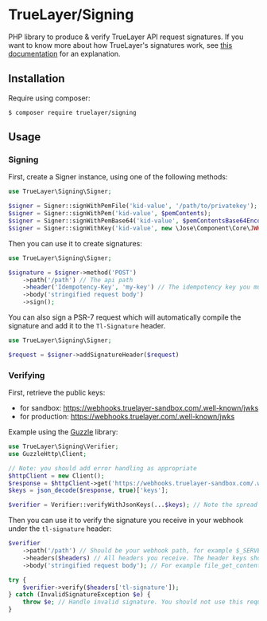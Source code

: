 # TrueLayer/Signing

PHP library to produce & verify TrueLayer API request signatures. If you want to know more about how TrueLayer's
signatures work, see [this documentation](./../request-signing-v2.md) for an explanation.

## Installation

Require using composer:

```shell
$ composer require truelayer/signing
```

## Usage

### Signing

First, create a Signer instance, using one of the following methods:

```php
use TrueLayer\Signing\Signer;

$signer = Signer::signWithPemFile('kid-value', '/path/to/privatekey');
$signer = Signer::signWithPem('kid-value', $pemContents);
$signer = Signer::signWithPemBase64('kid-value', $pemContentsBase64Encoded);
$signer = Signer::signWithKey('kid-value', new \Jose\Component\Core\JWK());
```

Then you can use it to create signatures:

```php
use TrueLayer\Signing\Signer;

$signature = $signer->method('POST')
    ->path('/path') // The api path
    ->header('Idempotency-Key', 'my-key') // The idempotency key you must send with your request
    ->body('stringified request body')
    ->sign();    
```

You can also sign a PSR-7 request which will automatically compile the signature and add it to the `Tl-Signature`
header.

```php
use TrueLayer\Signing\Signer;

$request = $signer->addSignatureHeader($request)
```

### Verifying

First, retrieve the public keys:

- for sandbox: https://webhooks.truelayer-sandbox.com/.well-known/jwks
- for production: https://webhooks.truelayer.com/.well-known/jwks

Example using the [Guzzle](https://docs.guzzlephp.org/en/stable/) library:

```php
use TrueLayer\Signing\Verifier;
use GuzzleHttp\Client;

// Note: you should add error handling as appropriate
$httpClient = new Client();
$response = $httpClient->get('https://webhooks.truelayer-sandbox.com/.well-known/jwks')->getBody()->getContents();
$keys = json_decode($response, true)['keys'];

$verifier = Verifier::verifyWithJsonKeys(...$keys); // Note the spread operator, it's important.
```

Then you can use it to verify the signature you receive in your webhook under the `tl-signature` header:

```php
$verifier
    ->path('/path') // Should be your webhook path, for example $_SERVER['REQUEST_URI']
    ->headers($headers) // All headers you receive. The header keys should be lowercased.
    ->body('stringified request body'); // For example file_get_contents('php://input');

try {
    $verifier->verify($headers['tl-signature']);
} catch (InvalidSignatureException $e) {
    throw $e; // Handle invalid signature. You should not use this request's data.
}
```